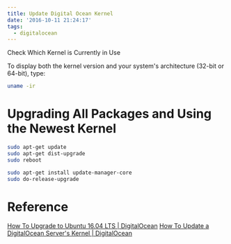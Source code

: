 ```yaml
---
title: Update Digital Ocean Kernel
date: '2016-10-11 21:24:17'
tags:
  - digitalocean
---
```


Check Which Kernel is Currently in Use

To display both the kernel version and your system's architecture (32-bit or 64-bit), type: <!-- more -->

```sh
uname -ir
```

# Upgrading All Packages and Using the Newest Kernel

```sh
sudo apt-get update
sudo apt-get dist-upgrade
sudo reboot

sudo apt-get install update-manager-core
sudo do-release-upgrade
```

# Reference

[How To Upgrade to Ubuntu 16.04 LTS | DigitalOcean][@1] [How To Update a DigitalOcean Server's Kernel | DigitalOcean][@2]

<!-- reference links -->

[@1]: https://www.digitalocean.com/community/tutorials/how-to-upgrade-to-ubuntu-16-04-lts
[@2]: https://www.digitalocean.com/community/tutorials/how-to-update-a-digitalocean-server-s-kernel
